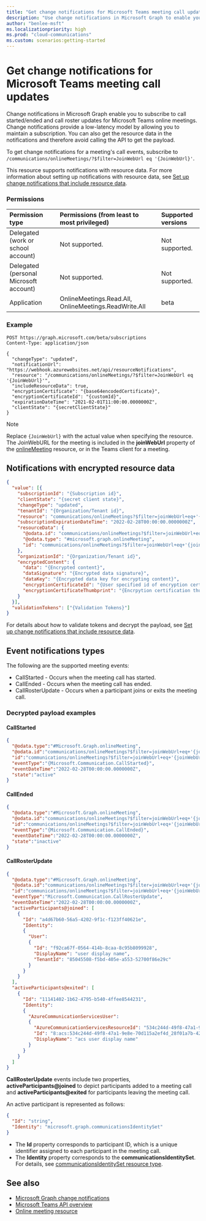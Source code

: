 ```yaml
---
title: "Get change notifications for Microsoft Teams meeting call updates"
description: "Use change notifications in Microsoft Graph to enable you to subscribe to call started/ended and call roster updates for Microsoft Teams online meetings."
author: "benlee-msft"
ms.localizationpriority: high
ms.prod: "cloud-communications"
ms.custom: scenarios:getting-started
---
```


# Get change notifications for Microsoft Teams meeting call updates

Change notifications in Microsoft Graph enable you to subscribe to call started/ended and call roster updates for Microsoft Teams online meetings. Change notifications provide a low-latency model by allowing you to maintain a subscription. You can also get the resource data in the notifications and therefore avoid calling the API to get the payload.

To get change notifications for a meeting's call events, subscribe to `/communications/onlineMeetings/?$filter=JoinWebUrl eq '{JoinWebUrl}'`. 

This resource supports notifications with resource data. For more information about setting up notifications with resource data, see [Set up change notifications that include resource data](/graph/webhooks-with-resource-data).

### Permissions

|Permission type      | Permissions (from least to most privileged)              | Supported versions |
|:--------------------|:---------------------------------------------------------|:-------------------|
|Delegated (work or school account) | Not supported. | Not supported. |
|Delegated (personal Microsoft account) | Not supported.    | Not supported. |
|Application | OnlineMeetings.Read.All, OnlineMeetings.ReadWrite.All | beta |

### Example

```http
POST https://graph.microsoft.com/beta/subscriptions
Content-Type: application/json

{
  "changeType": "updated",
  "notificationUrl": "https://webhook.azurewebsites.net/api/resourceNotifications",
  "resource": "/communications/onlineMeetings/?$filter=JoinWebUrl eq '{JoinWebUrl}'",
  "includeResourceData": true,
  "encryptionCertificate": "{base64encodedCertificate}",
  "encryptionCertificateId": "{customId}",
  "expirationDateTime": "2021-02-01T11:00:00.0000000Z",
  "clientState": "{secretClientState}"
}
```

> [!NOTE]
> Replace `{JoinWebUrl}` with the actual value when specifying the resource. The JoinWebURL for the meeting is included in the **joinWebUrl** property of the [onlineMeeting](/graph/api/resources/onlineMeeting) resource, or in the Teams client for a meeting.

## Notifications with encrypted resource data

```json
{
  "value": [{
    "subscriptionId": "{Subscription id}",
    "clientState": "{secret client state}",
    "changeType": "updated",
    "tenantId": "{Organization/Tenant id}",
    "resource": "communications/onlineMeetings?$filter=joinWebUrl+eq+'{joinWebUrl}'",
    "subscriptionExpirationDateTime": "2022-02-28T00:00:00.0000000Z",
    "resourceData": {
      "@odata.id": "communications/onlineMeetings?$filter=joinWebUrl+eq+'{joinWebUrl}'",
      "@odata.type": "#microsoft.graph.onlineMeeting",
      "id": "communications/onlineMeetings?$filter=joinWebUrl+eq+'{joinWebUrl}'"
    },
    "organizationId": "{Organization/Tenant id}",
    "encryptedContent": {
      "data": "{Encrypted content}",
      "dataSignature": "{Encrypted data signature}",
      "dataKey": "{Encrypted data key for encrypting content}",
      "encryptionCertificateId": "{User specified id of encryption certificate}",
      "encryptionCertificateThumbprint": "{Encrpytion certification thumbprint}"
    }
  }],
  "validationTokens": ["{Validation Tokens}"]
}
```

For details about how to validate tokens and decrypt the payload, see [Set up change notifications that include resource data](/graph/webhooks-with-resource-data).

## Event notifications types

The following are the supported meeting events:
- CallStarted - Occurs when the meeting call has started.
- CallEnded - Occurs when the meeting call has ended.
- CallRosterUpdate - Occurs when a participant joins or exits the meeting call.

### Decrypted payload examples

#### CallStarted
```json
{
  "@odata.type":"#Microsoft.Graph.onlineMeeting",
  "@odata.id":"communications/onlineMeetings?$filter=joinWebUrl+eq+'{joinWebUrl}'",
  "id":"communications/onlineMeetings?$filter=joinWebUrl+eq+'{joinWebUrl}'",
  "eventType":"{Microsoft.Communication.CallStarted}",
  "eventDateTime":"2022-02-28T00:00:00.0000000Z",
  "state":"active"
}

```
#### CallEnded
```json
{
  "@odata.type":"#Microsoft.Graph.onlineMeeting",
  "@odata.id":"communications/onlineMeetings?$filter=joinWebUrl+eq+'{joinWebUrl}'",
  "id":"communications/onlineMeetings?$filter=joinWebUrl+eq+'{joinWebUrl}'",
  "eventType":"{Microsoft.Communication.CallEnded}",
  "eventDateTime":"2022-02-28T00:00:00.0000000Z",
  "state":"inactive"
}
```

#### CallRosterUpdate

```json
{
  "@odata.type":"#Microsoft.Graph.onlineMeeting",
  "@odata.id":"communications/onlineMeetings?$filter=joinWebUrl+eq+'{joinWebUrl}'",
  "id":"communications/onlineMeetings?$filter=joinWebUrl+eq+'{joinWebUrl}'",
  "eventType":"Microsoft.Communication.CallRosterUpdate",
  "eventDateTime":"2022-02-28T00:00:00.0000000Z",
  "activeParticipants@joined": [
    {
      "Id": "a4d67b60-56a5-4202-9f1c-f123ff40621e",
      "Identity": 
      {
        "User": 
        {
          "Id": "f92ca67f-0564-414b-8caa-8c95b8099928",
          "DisplayName": "user display name",
          "TenantId": "85045508-f5bd-405e-a553-52700f86e29c"
        }
      }
    }
  ],
  "activeParticipants@exited": [
    {
      "Id": "11141402-1b62-4795-b540-4ffee8544231",
      "Identity": 
      {
        "AzureCommunicationServicesUser": 
        {
          "AzureCommunicationServicesResourceId": "534c244d-49f8-47a1-9e8e-70d115a2ef4d",
          "Id": "8:acs:534c244d-49f8-47a1-9e8e-70d115a2ef4d_28f01a7b-42cd-4e37-ae1a-bd653377f4b7",
          "DisplayName": "acs user display name"
        }
      }
    }
  ]
}
```

**CallRosterUpdate** events include two properties, **activeParticipants@joined** to depict participants added to a meeting call and **activeParticipants@exited** for participants leaving the meeting call. 

An active participant is represented as follows: 
```json
{
  "Id": "string",
  "Identity": "microsoft.graph.communicationsIdentitySet"
}
```
- The **Id** property corresponds to participant ID, which is a unique identifier assigned to each participant in the meeting call.
- The **Identity** property corresponds to the **communicationsIdentitySet**. For details, see [communicationsIdentitySet resource type](/graph/api/resources/communicationsidentityset?view=graph-rest-beta).

## See also

- [Microsoft Graph change notifications](/graph/webhooks)
- [Microsoft Teams API overview](/graph/teams-concept-overview)
- [Online meeting resource](/graph/api/resources/onlineMeeting)
